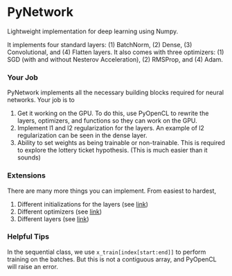 # PyNetwork
Lightweight implementation for deep learning using Numpy. 

It implements four standard layers: (1) BatchNorm, (2) Dense, (3) Convolutional, and (4) Flatten layers. It also comes with three optimizers: (1) SGD (with and without Nesterov Acceleration), (2) RMSProp, and (4) Adam. 

### Your Job
PyNetwork implements all the necessary building blocks required for neural networks. Your job is to 

1) Get it working on the GPU. To do this, use PyOpenCL to rewrite the layers, optimizers, and functions so they can work on the GPU.
2) Implement l1 and l2 regularization for the layers. An example of l2 regularization can be seen in the dense layer.
3) Ability to set weights as being trainable or non-trainable. This is required to explore the lottery ticket hypothesis. (This is much easier than it sounds)

### Extensions
There are many more things you can implement. From easiest to hardest,
1) Different initializations for the layers (see [link](https://www.tensorflow.org/api_docs/python/tf/keras/initializers))
2) Different optimizers (see [link](https://www.tensorflow.org/api_docs/python/tf/keras/optimizers))
3) Different layers (see [link](https://www.tensorflow.org/api_docs/python/tf/keras/layers))

### Helpful Tips
In the sequential class, we use `x_train[index[start:end]]` to perform training on the batches. But this is not a contiguous array, and PyOpenCL will raise an error.